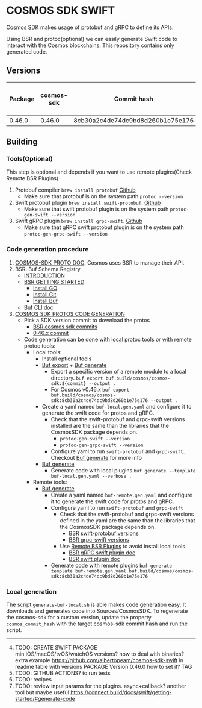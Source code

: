 # COSMOS SDK SWIFT

[Cosmos SDK](https://github.com/cosmos/cosmos-sdk) makes usage of protobuf and gRPC to define its APIs.

Using BSR and protoc(optional) we can easily generate Swift code to interact with the Cosmos blockchains.
This repository contains only generated code.

## Versions

Package | cosmos-sdk | Commit hash                      | protoc-gen-swift| protoc-gen-grpc-swift
--------|------------|----------------------------------|-----------------|-----------------------
0.46.0  | 0.46.0     | 8cb30a2c4de74dc9bd8d260b1e75e176 | 1.21.0          | 1.14.0

## Building

### Tools(Optional)
This step is optional and depends if you want to use remote plugins(Check Remote BSR Plugins)
1. Protobuf compiler `brew install protobuf` [Github](https://github.com/protocolbuffers/protobuf)
    * Make sure that protobuf is on the system path `protoc --version`
2. Swift protobuf plugin `brew install swift-protobuf`. [Github](https://github.com/apple/swift-protobuf)
    * Make sure that swift protobuf plugin is on the system path `protoc-gen-swift --version`
3. Swift gRPC plugin `brew install grpc-swift`. [Github](https://github.com/grpc/grpc-swift)
    * Make sure that gRPC swift protobuf plugin is on the system path `protoc-gen-grpc-swift --version`

### Code generation procedure
1. [COSMOS-SDK PROTO DOC](https://github.com/cosmos/cosmos-sdk/tree/main/proto). Cosmos uses BSR to manage their API.
2. BSR: Buf Schema Registry
    * [INTRODUCTION](https://docs.buf.build/bsr/introduction)
    * [BSR GETTING STARTED](https://docs.buf.build/tutorials/getting-started-with-bsr)
        * [Install GO](https://go.dev/dl/)
        * [Install Git](https://git-scm.com/book/en/v2/Getting-Started-Installing-Git)
        * [Install Buf](https://docs.buf.build/installation)
    * [Buf CLI doc](https://docs.buf.build/reference/cli/buf)
3. [COSMOS SDK PROTOS CODE GENERATION](https://buf.build/cosmos/cosmos-sdk/docs/main)
    * Pick a SDK version commit to download the protos
        * [BSR cosmos sdk commits](https://github.com/cosmos/cosmos-sdk/tree/main/proto)
        * [0.46.x commit](https://buf.build/cosmos/cosmos-sdk/commits/8cb30a2c4de74dc9bd8d260b1e75e176)
    * Code generation can be done with local protoc tools or with remote protoc tools:
        * Local tools:
            * Install optional tools
            * [Buf export](https://docs.buf.build/reference/cli/buf/export) + [Buf generate](https://docs.buf.build/reference/cli/buf/generate)
                * Export a specific version of a remote module to a local directory. `buf export buf.build/cosmos/cosmos-sdk:${commit} --output .`            
                * For Cosmos v0.46.x `buf export buf.build/cosmos/cosmos-sdk:8cb30a2c4de74dc9bd8d260b1e75e176 --output .`
            * Create a yaml named `buf-local.gen.yaml` and configure it to generate the swift code for protos and gRPC.
                * Check that the swift-protobuf and grpc-swift versions installed are the same than the libraries that the CosmosSDK package depends on.
                    * `protoc-gen-swift --version`
                    * `protoc-gen-grpc-swift --version`
                * Configure yaml to run `swift-protobuf` and `grpc-swift`. Checkout [Buf generate](https://docs.buf.build/reference/cli/buf/generate) for more info
            * [Buf generate](https://docs.buf.build/reference/cli/buf/generate)
                * Generate code with local plugins `buf generate --template buf-local.gen.yaml --verbose .`            
        * Remote tools:
            * [Buf generate](https://docs.buf.build/reference/cli/buf/generate)
                * Create a yaml named `buf-remote.gen.yaml` and configure it to generate the swift code for protos and gRPC.                    
                * Configure yaml to run `swift-protobuf` and `grpc-swift`
                    * Check that the swift-protobuf and grpc-swift versions defined in the yaml are the same than the libraries that the CosmosSDK package depends on.
                        * [BSR swift-protobuf versions](https://buf.build/apple/swift)
                        * [BSR grpc-swift versions](https://buf.build/grpc/swift)
                    * Use [Remote BSR Plugins](https://buf.build/plugins) to avoid install local tools.
                        * [BSR gRPC swift plugin doc](https://buf.build/grpc/swift)
                        * [BSR swift plugin doc](https://buf.build/apple/swift)
                * Generate code with remote plugins `buf generate --template buf-remote.gen.yaml buf.build/cosmos/cosmos-sdk:8cb30a2c4de74dc9bd8d260b1e75e176` 

### Local generation

The script `generate-buf-local.sh` is able makes code generation easy. It downloads and generates code into Sources/CosmosSDK. To regenerate the cosmos-sdk for a custom version, update the property `cosmos_commit_hash` with the target cosmos-sdk commit hash and run the script.

--------------------------------------------------------------------------------
4. TODO: CREATE SWIFT PACKAGE    
    min iOS/macOS/tvOS/watchOS versions?
    how to deal with binaries?
    extra example https://github.com/albertopeam/cosmos-sdk-swift in readme
    table with versions
    PACKAGE Version 0.46.0 how to set it? TAG
5. TODO: GITHUB ACTIONS? to run tests
6. TODO: recipes
7. TODO: review input params for the plugins. async+callback? another tool but maybe useful https://connect.build/docs/swift/getting-started/#generate-code
